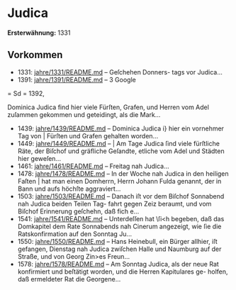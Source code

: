 # Judica

**Ersterwähnung:** 1331

## Vorkommen
- 1331: [jahre/1331/README.md](../jahre/1331/README.md) – Geſchehen Donners-
tags vor Judica...
- 1391: [jahre/1391/README.md](../jahre/1391/README.md) – 3
Google


= Sd =
1392,

Dominica Judica find hier viele Fürſten, Grafen,
und Herren vom Adel zuſammen gekommen und geteidingt,
als die Mark...
- 1439: [jahre/1439/README.md](../jahre/1439/README.md) – Dominica Judica i} hier ein vornehmer Tag von
| Fürſten und Grafen gehalten worden...
- 1449: [jahre/1449/README.md](../jahre/1449/README.md) – |
Am Tage Judica ſind viele fürſtliche Räte, der Biſchof
und gräfliche Geſandte, etliche vom Adel und Städten
hier geweſen...
- 1461: [jahre/1461/README.md](../jahre/1461/README.md) – Freitag nah Judica...
- 1478: [jahre/1478/README.md](../jahre/1478/README.md) – In der Woche nah Judica in den heiligen Faſten |
hat man einen Domherrn, Herrn Johann Fulda genannt,
der in Bann und aufs höchſte aggraviert...
- 1503: [jahre/1503/README.md](../jahre/1503/README.md) – Danach iſt vor
dem Biſchof Sonnabend nah Judica beiden Teilen Tag-
fahrt gegen Zeiz beraumt, und vom Biſchof Erinnerung
geſchehn, daß fich e...
- 1541: [jahre/1541/README.md](../jahre/1541/README.md) – Unterdeſſen hat \ſi<h begeben, daß das Domkapitel
dem Rate Sonnabends nah Cinerum angezeigt, wie ſie
die Ratskonfirmation auf den Sonntag Ju...
- 1550: [jahre/1550/README.md](../jahre/1550/README.md) – Hans Heinebull, ein Bürger allhier, iſt gefangen,
Dienstag nah Judica zwiſchen Halle und Naumburg auf
der Straße, und von Georg Zin>es Freun...
- 1578: [jahre/1578/README.md](../jahre/1578/README.md) – Am Sonntag Judica, als der neue Rat konfirmiert
und beſtätigt worden, und die Herren Kapitulares ge-
holfen, daß ermeldeter Rat die Georgene...
